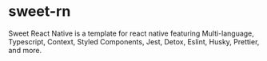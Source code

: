 # sweet-rn

Sweet React Native is a template for react native featuring Multi-language, Typescript, Context, Styled Components, Jest, Detox, Eslint, Husky, Prettier, and more.
